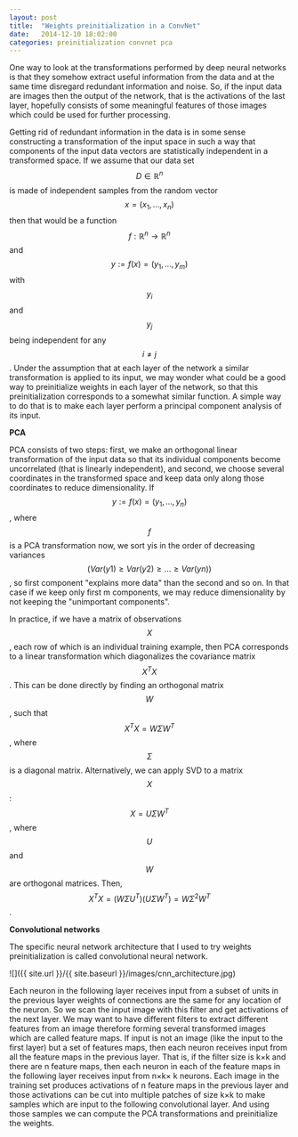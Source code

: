 ```yaml
---
layout: post
title:  "Weights preinitialization in a ConvNet"
date:   2014-12-10 18:02:00
categories: preinitialization convnet pca
---
```

One way to look at the transformations performed by deep neural networks is that they somehow extract useful information from the data and at the same time disregard redundant information and noise. So, if the input data are images then the output of the network, that is the activations of the last layer, hopefully consists of some meaningful features of those images which could be used for further processing.

Getting rid of redundant information in the data is in some sense constructing a transformation of the input space in such a way that components of the input data vectors are statistically independent in a transformed space. If we assume that our data set $$D \in \mathbb{R}^n$$ is made of independent samples from the random vector $$x=(x_1, \ldots ,x_n)$$ then that would be a function $$f: \mathbb{R}^n \to \mathbb{R}^n$$ and $$y:=f(x)=(y_1,\ldots,y_m)$$ with $$y_i$$ and $$y_j$$ being independent for any $$i \neq j$$. Under the assumption that at each layer of the network a similar transformation is applied to its input, we may wonder what could be a good way to preinitialize weights in each layer of the network, so that this preinitialization corresponds to a somewhat similar function. A simple way to do that is to make each layer perform a principal component analysis of its input.

**PCA**

PCA consists of two steps: first, we make an orthogonal linear transformation of the input data so that its individual components become uncorrelated (that is linearly independent), and second, we choose several coordinates in the transformed space and keep data only along those coordinates to reduce dimensionality. If $$y := f(x) = (y_1, \ldots ,y_n)$$, where $$f$$ is a PCA transformation now, we sort yis in the order of decreasing variances $$(Var(y1) \geq Var(y2) \geq \ldots \geq Var(yn))$$, so first component "explains more data" than the second and so on. In that case if we keep only first m components, we may reduce dimensionality by not keeping the "unimportant components".

In practice, if we have a matrix of observations $$X$$, each row of which is an individual training example, then PCA corresponds to a linear transformation which diagonalizes the covariance matrix $$X^{T}X$$. This can be done directly by finding an orthogonal matrix $$W$$, such that $$X^{T}X = W \Sigma W^T$$, where $$\Sigma$$ is a diagonal matrix. Alternatively, we can apply SVD to a matrix $$X$$: $$X = U \Sigma W^T$$, where $$U$$ and $$W$$ are orthogonal matrices. Then, $$X^T X = (W \Sigma U^T)(U \Sigma W^T) = W \Sigma^2 W^T$$.

**Convolutional networks**

The specific neural network architecture that I used to try weights preinitialization is called convolutional neural network.

![]({{ site.url }}/{{ site.baseurl }}/images/cnn_architecture.jpg)

Each neuron in the following layer receives input from a subset of units in the previous layer weights of connections are the same for any location of the neuron. So we scan the input image with this filter and get activations of the next layer. We may want to have different filters to extract different features from an image therefore forming several transformed images which are called feature maps. If input is not an image (like the input to the first layer) but a set of features maps, then each neuron receives input from all the feature maps in the previous layer. That is, if the filter size is k×k and there are n feature maps, then each neuron in each of the feature maps in the following layer receives input from n×k× k neurons. Each image in the training set produces activations of n feature maps in the previous layer and those activations can be cut into multiple patches of size k×k to make samples which are input to the following convolutional layer. And using those samples we can compute the PCA transformations and preinitialize the weights.
